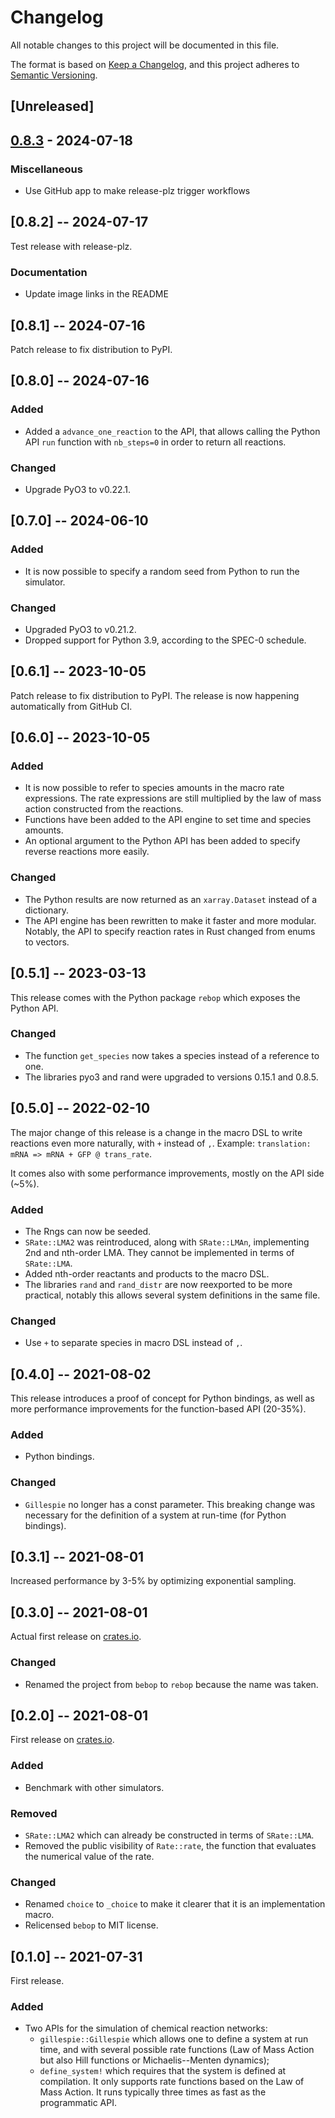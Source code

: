 # Changelog

All notable changes to this project will be documented in this file.

The format is based on [Keep a Changelog](https://keepachangelog.com/en/1.0.0/),
and this project adheres to [Semantic Versioning](https://semver.org/spec/v2.0.0.html).

## \[Unreleased\]

## [0.8.3](https://github.com/Armavica/rebop/compare/v0.8.2...v0.8.3) - 2024-07-18

### Miscellaneous

- Use GitHub app to make release-plz trigger workflows

## \[0.8.2\] -- 2024-07-17

Test release with release-plz.

### Documentation

- Update image links in the README

## \[0.8.1\] -- 2024-07-16

Patch release to fix distribution to PyPI.

## \[0.8.0\] -- 2024-07-16

### Added

- Added a `advance_one_reaction` to the API, that allows calling the Python API
  `run` function with `nb_steps=0` in order to return all reactions.

### Changed

- Upgrade PyO3 to v0.22.1.

## \[0.7.0\] -- 2024-06-10

### Added

- It is now possible to specify a random seed from Python to run the simulator.

### Changed

- Upgraded PyO3 to v0.21.2.
- Dropped support for Python 3.9, according to the SPEC-0 schedule.

## \[0.6.1\] -- 2023-10-05

Patch release to fix distribution to PyPI.  The release is now happening
automatically from GitHub CI.

## \[0.6.0\] -- 2023-10-05

### Added

- It is now possible to refer to species amounts in the macro rate expressions.
  The rate expressions are still multiplied by the law of mass action
  constructed from the reactions.
- Functions have been added to the API engine to set time and species amounts.
- An optional argument to the Python API has been added to specify reverse
  reactions more easily.

### Changed

- The Python results are now returned as an `xarray.Dataset` instead of a
  dictionary.
- The API engine has been rewritten to make it faster and more modular.
  Notably, the API to specify reaction rates in Rust changed from enums to
  vectors.

## \[0.5.1\] -- 2023-03-13

This release comes with the Python package `rebop` which exposes the Python
API.

### Changed

- The function `get_species` now takes a species instead of a reference to one.
- The libraries pyo3 and rand were upgraded to versions 0.15.1 and 0.8.5.

## \[0.5.0\] -- 2022-02-10

The major change of this release is a change in the macro DSL to write
reactions even more naturally, with `+` instead of `,`.  Example:
`translation: mRNA => mRNA + GFP @ trans_rate`.

It comes also with some performance improvements, mostly on the API side (~5%).

### Added

- The Rngs can now be seeded.
- `SRate::LMA2` was reintroduced, along with `SRate::LMAn`, implementing
  2nd and nth-order LMA.  They cannot be implemented in terms of
  `SRate::LMA`.
- Added nth-order reactants and products to the macro DSL.
- The libraries `rand` and `rand_distr` are now reexported to be more
  practical, notably this allows several system definitions in the
  same file.

### Changed

- Use `+` to separate species in macro DSL instead of `,`.

## \[0.4.0\] -- 2021-08-02

This release introduces a proof of concept for Python bindings, as well
as more performance improvements for the function-based API (20-35%).

### Added

- Python bindings.

### Changed

- `Gillespie` no longer has a const parameter.  This breaking change
  was necessary for the definition of a system at run-time (for
  Python bindings).

## \[0.3.1\] -- 2021-08-01

Increased performance by 3-5% by optimizing exponential sampling.

## \[0.3.0\] -- 2021-08-01

Actual first release on [crates.io](https://crates.io).

### Changed

- Renamed the project from `bebop` to `rebop` because the name was taken.

## \[0.2.0\] -- 2021-08-01

First release on [crates.io](https://crates.io).

### Added

- Benchmark with other simulators.

### Removed

- `SRate::LMA2` which can already be constructed in terms of
  `SRate::LMA`.
- Removed the public visibility of `Rate::rate`, the function that
  evaluates the numerical value of the rate.

### Changed

- Renamed `choice` to `_choice` to make it clearer that it is an
  implementation macro.
- Relicensed `bebop` to MIT license.

## \[0.1.0\] -- 2021-07-31

First release.

### Added

- Two APIs for the simulation of chemical reaction networks:
  - `gillespie::Gillespie` which allows one to define a system at run
    time, and with several possible rate functions (Law of Mass Action
    but also Hill functions or Michaelis--Menten dynamics);
  - `define_system!` which requires that the system is defined at
    compilation.  It only supports rate functions based on the Law
    of Mass Action.  It runs typically three times as fast as the
    programmatic API.
